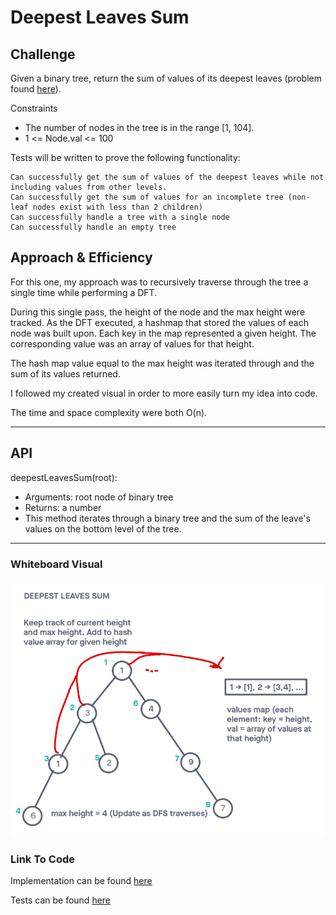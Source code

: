 # Deepest Leaves Sum

## Challenge

Given a binary tree, return the sum of values of its deepest leaves (problem found [here](https://leetcode.com/problems/deepest-leaves-sum/)).

Constraints

- The number of nodes in the tree is in the range [1, 104].
- 1 <= Node.val <= 100

Tests will be written to prove the following functionality:

    Can successfully get the sum of values of the deepest leaves while not including values from other levels.
    Can successfully get the sum of values for an incomplete tree (non-leaf nodes exist with less than 2 children)
    Can successfully handle a tree with a single node
    Can successfully handle an empty tree

## Approach & Efficiency

<!-- What approach did you take? Why? What is the Big O space/time for this approach? -->

For this one, my approach was to recursively traverse through the tree a single time while performing a DFT.

During this single pass, the height of the node and the max height were tracked. As the DFT executed, a hashmap that stored the values of each node was built upon. Each key in the map represented a given height. The corresponding value was an array of values for that height.

The hash map value equal to the max height was iterated through and the sum of its values returned.

I followed my created visual in order to more easily turn my idea into code.

The time and space complexity were both O(n).

---

## API

<!-- Description of each method publicly available to your Linked List -->

deepestLeavesSum(root):

- Arguments: root node of binary tree
- Returns: a number
- This method iterates through a binary tree and the sum of the leave's values on the bottom level of the tree.

---

### Whiteboard Visual

![deepest leaves sum diagram](./deepestLeavesSum.png)

### Link To Code

Implementation can be found [here](./deepestLeavesSum.js)

Tests can be found [here](./deepestLeavesSum.test.js)
